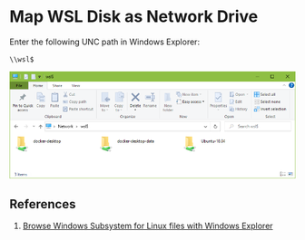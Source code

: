 # Map WSL Disk as Network Drive

Enter the following UNC path in Windows Explorer:

```
\\wsl$
```

![WSL Disk](../images/wsl-dollar.png)

## References

1. [Browse Windows Subsystem for Linux files with Windows Explorer](https://gunnarpeipman.com/browse-wsl-with-explorer/)
